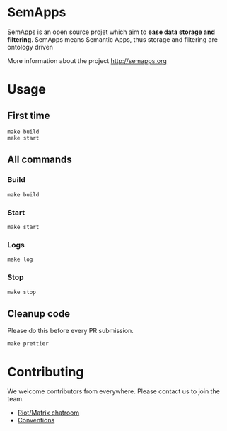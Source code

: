# SemApps

SemApps is an open source projet which aim to **ease data storage and filtering**.
SemApps means Semantic Apps, thus storage and filtering are ontology driven

More information about the project http://semapps.org

# Usage
## First time
```
make build
make start
```
## All commands
### Build
```
make build
```
### Start
```
make start
```
### Logs
```
make log
```
### Stop
```
make stop
```
## Cleanup code
Please do this before every PR submission.
```
make prettier
```

# Contributing
We welcome contributors from everywhere. Please contact us to join the team.

- [Riot/Matrix chatroom](https://riot.im/app/#/room/#semapps:matrix.virtual-assembly.org)
- [Conventions](docs/conventions.md)

